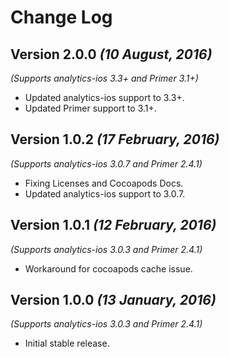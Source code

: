Change Log
==========

Version 2.0.0 *(10 August, 2016)*
-------------------------------------------
*(Supports analytics-ios 3.3+ and Primer 3.1+)*

  * Updated analytics-ios support to 3.3+.
  * Updated Primer support to 3.1+.

Version 1.0.2 *(17 February, 2016)*
-------------------------------------------
*(Supports analytics-ios 3.0.7 and Primer 2.4.1)*

  * Fixing Licenses and Cocoapods Docs.
  * Updated analytics-ios support to 3.0.7.

Version 1.0.1 *(12 February, 2016)*
-------------------------------------------
*(Supports analytics-ios 3.0.3 and Primer 2.4.1)*

  * Workaround for cocoapods cache issue.

Version 1.0.0 *(13 January, 2016)*
-------------------------------------------
*(Supports analytics-ios 3.0.3 and Primer 2.4.1)*

  * Initial stable release.
